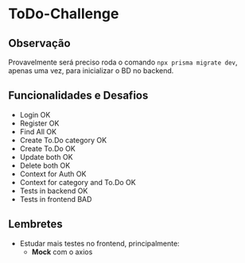 # ToDo-Challenge

## Observação

Provavelmente será preciso roda o comando `npx prisma migrate dev`, apenas uma vez, para inicializar o BD no backend.

## Funcionalidades e Desafios

- Login OK
- Register OK
- Find All OK
- Create To.Do category OK
- Create To.Do OK
- Update both OK
- Delete both OK
- Context for Auth OK
- Context for category and To.Do OK
- Tests in backend OK
- Tests in frontend BAD

## Lembretes

- Estudar mais testes no frontend, principalmente:
  - **Mock** com o axios 
